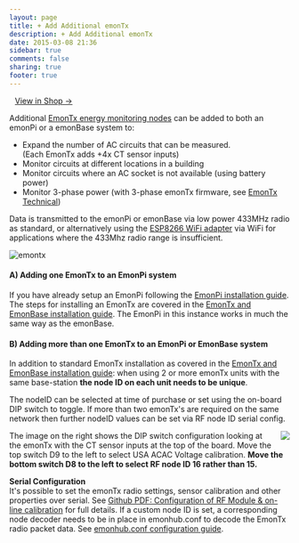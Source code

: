 ```yaml
---
layout: page
title: + Add Additional emonTx
description: + Add Additional emonTx
date: 2015-03-08 21:36
sidebar: true
comments: false
sharing: true
footer: true
---
```


<a class="btn pull-right" href="http://shop.openenergymonitor.com/emontx-v3-electricity-monitoring-transmitter-unit-433mhz/" style="margin-left:10px">View in Shop &rarr; </a>

Additional [EmonTx energy monitoring nodes](/technical/emontx) can be added to both an emonPi or a emonBase system to:

- Expand the number of AC circuits that can be measured.<br>(Each EmonTx adds +4x CT sensor inputs)
- Monitor circuits at different locations in a building
- Monitor circuits where an AC socket is not available (using battery power)
- Monitor 3-phase power (with 3-phase emonTx firmware, see [EmonTx Technical](/technical/emontx))

Data is transmitted to the emonPi or emonBase via low power 433MHz radio as standard, or alternatively using the [ESP8266 WiFi adapter](/setup/esp8266-adapter-emontx/) via WiFi for applications where the 433Mhz radio range is insufficient. 

![emontx](/images/setup/emontx.jpg)

#### A) Adding one EmonTx to an EmonPi system

If you have already setup an EmonPi following the [EmonPi installation guide](/setup/install). The steps for installing an EmonTx are covered in the [EmonTx and EmonBase installation guide](/setup/install-emontx). The EmonPi in this instance works in much the same way as the emonBase.

#### B) Adding more than one EmonTx to an EmonPi or EmonBase system

In addition to standard EmonTx installation as covered in the [EmonTx and EmonBase installation guide](/setup/install-emontx): when using 2 or more emonTx units with the same base-station **the node ID on each unit needs to be unique**. 

The nodeID can be selected at time of purchase or set using the on-board DIP switch to toggle. If more than two emonTx's are required on the same network then further nodeID values can be set via RF node ID serial config.

<img src="/images/setup/emontx_dipswitch.jpg" style="max-width:400px; float:right; padding:0 0 10px 10px">

The image on the right shows the DIP switch configuration looking at the emonTx with the CT sensor inputs at the top of the board. Move the top switch D9 to the left to select USA ACAC Voltage calibration. **Move the bottom switch D8 to the left to select RF node ID 16 rather than 15.**

**Serial Configuration**<br>
It's possible to set the emonTx radio settings, sensor calibration and other properties over serial. See [Github PDF: Configuration of RF Module & on-line calibration](https://github.com/openenergymonitor/EmonTxV3CM/blob/v1.6/Config.pdf) for full details. If a custom node ID is set, a corresponding node decoder needs to be in place in emonhub.conf to decode the EmonTx radio packet data. See [emonhub.conf configuration guide](https://github.com/openenergymonitor/emonhub/blob/emon-pi/configuration.md).
